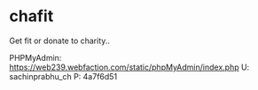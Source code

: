chafit
======

Get fit or donate to charity..

PHPMyAdmin: https://web239.webfaction.com/static/phpMyAdmin/index.php
U: sachinprabhu_ch
P: 4a7f6d51
